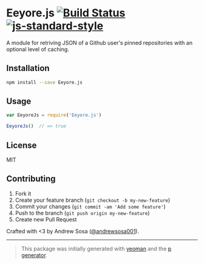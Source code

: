 # Eeyore.js [![Build Status](https://secure.travis-ci.org/andrewsosa001/Eeyore.js.svg?branch=master)](https://travis-ci.org/andrewsosa001/Eeyore.js) [![js-standard-style](https://img.shields.io/badge/code%20style-standard-brightgreen.svg?style=flat)](https://github.com/feross/standard)

A module for retriving JSON of a Github user's pinned repositories with an optional level of caching.

## Installation

```bash
npm install --save Eeyore.js
```

## Usage

```javascript
var EeyoreJs = require('Eeyore.js')

EeyoreJs()  // => true
```

## License

MIT

## Contributing

1. Fork it
2. Create your feature branch (`git checkout -b my-new-feature`)
3. Commit your changes (`git commit -am 'Add some feature'`)
4. Push to the branch (`git push origin my-new-feature`)
5. Create new Pull Request

Crafted with <3 by Andrew Sosa ([@andrewsosa001](https://twitter.com/andrewsosa001)).

***

> This package was initially generated with [yeoman](http://yeoman.io) and the [p generator](https://github.com/johnotander/generator-p.git).
